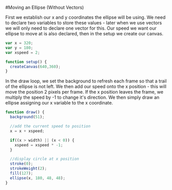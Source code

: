 #Moving an Ellipse (Without Vectors)

First we establish our x and y coordinates the ellipse will be using. We need to declare two variables to store these values - later when we use vectors we will only need to declare one vector for this. Our speed we want our ellipse to move at is also declared, then in the setup we create our canvas.

```js
var x = 320;
var y = 180;
var xspeed = 2;

function setup() {
  createCanvas(640,360); 
}

```

In the draw loop, we set the background to refresh each frame so that a trail of the ellipse is not left. We then add our speed onto the x position - this will move the position 2 pixels per frame. If the x position leaves the frame, we multiply the speed by -1 to change it's direction. We then simply draw an ellipse assigning our x variable to the x coordinate. 

```js
function draw() {
  background(51);

  //add the current speed to position
  x = x + xspeed;

  if((x > width) || (x < 0)) {
    xspeed = xspeed * -1;
  }

  //display circle at x position
  stroke(0);
  strokeWeight(2);
  fill(127);
  ellipse(x, 180, 48, 48);
}

```